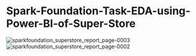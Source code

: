 # Spark-Foundation-Task-EDA-using-Power-BI-of-Super-Store
![sparkfoundation_superstore_report_page-0003](https://user-images.githubusercontent.com/129492950/232513393-5b2ec3f6-9a05-42f8-ac1d-7e05c7274d2a.jpg)
![sparkfoundation_superstore_report_page-0002](https://user-images.githubusercontent.com/129492950/232513424-0a361195-0bf9-40fb-ab69-78900193002f.jpg)
